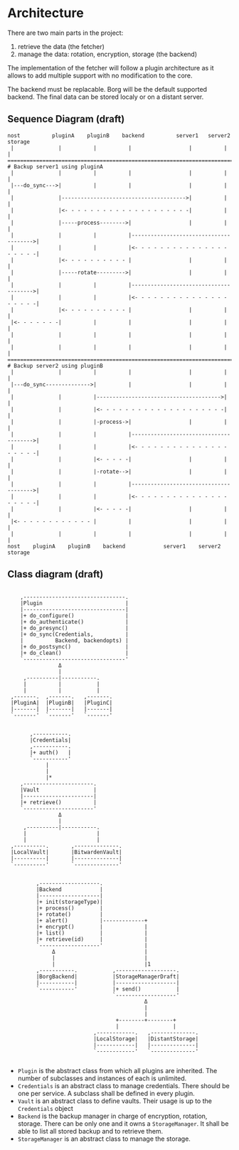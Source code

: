 # Architecture

There are two main parts in the project:

1. retrieve the data (the fetcher)
2. manage the data: rotation, encryption, storage (the backend)

The implementation of the fetcher will follow a plugin architecture as it allows
to add multiple support with no modification to the core.

The backend must be replacable. Borg will be the default supported backend. The
final data can be stored localy or on a distant server.

## Sequence Diagram (draft)

```
nost          pluginA    pluginB    backend          server1   server2   storage
 |              |          |          |                  |          |         |
================================================================================
# Backup server1 using pluginA
 |              |          |          |                  |          |          |
 |---do_sync--->|          |          |                  |          |          |
 |              |--------------------------------------->|          |          |
 |              |<- - - - - - - - - - - - - - - - - - - -|          |          |
 |              |-----process-------->|                  |          |          |
 |              |          |          |--------------------------------------->|
 |              |          |          |<- - - - - - - - - - - - - - - - - - - -|
 |              |<- - - - - - - - - - |                  |          |          |
 |              |-----rotate--------->|                  |          |          |
 |              |          |          |--------------------------------------->|
 |              |          |          |<- - - - - - - - - - - - - - - - - - - -|
 |              |<- - - - - - - - - - |                  |          |          |
 |<- - - - - - -|          |          |                  |          |          |
 |              |          |          |                  |          |          |
 |              |          |          |                  |          |          |
===============================================================================
# Backup server2 using pluginB
 |              |          |          |                  |          |          |
 |---do_sync-------------->|          |                  |          |          |
 |              |          |--------------------------------------->|          |
 |              |          |<- - - - - - - - - - - - - - - - - - - -|          |
 |              |          |-process->|                  |          |          |
 |              |          |          |--------------------------------------->|
 |              |          |          |<- - - - - - - - - - - - - - - - - - - -|
 |              |          |<- - - - -|                  |          |          |
 |              |          |-rotate-->|                  |          |          |
 |              |          |          |--------------------------------------->|
 |              |          |          |<- - - - - - - - - - - - - - - - - - - -|
 |              |          |<- - - - -|                  |          |          |
 |<- - - - - - - - - - - - |          |                  |          |          |
 |              |          |          |                  |          |          |
nost    pluginA    pluginB    backend            server1    server2    storage
```

## Class diagram (draft)

```

    ,--------------------------------.
    |Plugin                          |
    |--------------------------------|
    |+ do_configure()                |
    |+ do_authenticate()             |
    |+ do_presync()                  |
    |+ do_sync(Credentials,          |
    |          Backend, backendopts) |
    |+ do_postsync()                 |
    |+ do_clean()                    |
    `--------------------------------'
                Δ
                |
     ,----------|-----------.
     |          |           |
     |          |           |
 ,-------.  ,-------.   ,-------.
 |PluginA|  |PluginB|   |PluginC|
 |-------|  |-------|   |-------|
 `-------'  `-------'   `-------'


       ,-----------.
       |Credentials|
       ,-----------.
       |+ auth()   |
       `-----------'
            |
            |
            |*
    ,----------------------.
    |Vault                 |
    |----------------------|
    |+ retrieve()          |
    `----------------------'
                Δ
                |
     ,----------|-----------.
     |                      |
     |                      |
 ,----------.       ,--------------.
 |LocalVault|       |BitwardenVault|
 |----------|       |--------------|
 `----------'       `--------------'


         ,-------------------.
         |Backend            |
         |-------------------|
         |+ init(storageType)|
         |+ process()        |
         |+ rotate()         |
         |+ alert()          |-------------+
         |+ encrypt()        |             |
         |+ list()           |             |
         |+ retrieve(id)     |             |
         `-------------------'             |
              Δ                            |
              |                            |
              |                            |1
         ,-----------.           ,-------------------.
         |BorgBackend|           |StorageManagerDraft|
         |-----------|           |-------------------|
         `-----------'           |+ send()           |
                                 `-------------------'
                                           Δ
                                           |
                                           |
                                  +--------+--------+
                                  |                 |
                           ,------------.   ,--------------.
                           |LocalStorage|   |DistantStorage|
                           |------------|   |--------------|
                           `------------'   `--------------'


```

- `Plugin` is the abstract class from which all plugins are inherited. The
  number of subclasses and instances of each is unlimited.
- `Credentials` is an abstract class to manage credentials. There should be one
  per service. A subclass shall be defined in every plugin.
- `Vault` is an abstract class to define vaults. Their usage is up to the
  `Credentials` object
- `Backend` is the backup manager in charge of encryption, rotation,
  storage. There can be only one and it owns a `StorageManager`. It shall be
  able to list all stored backup and to retrieve them.
- `StorageManager` is an abstract class to manage the storage.
